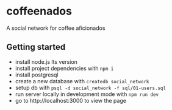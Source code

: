 # coffeenados
A social network for coffee aficionados


## Getting started

- install node.js lts version
- install project dependencies with `npm i`
- install postgresql
- create a new database with `createdb social_network`
- setup db with `psql -d social_network -f sql/01-users.sql`
- run server locally in development mode with `npm run dev`
- go to http://localhost:3000 to view the page
